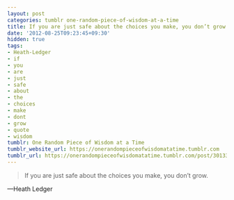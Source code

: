 ```yaml
---
layout: post
categories: tumblr one-random-piece-of-wisdom-at-a-time
title: If you are just safe about the choices you make, you don’t grow.
date: '2012-08-25T09:23:45+09:30'
hidden: true
tags:
- Heath-Ledger
- if
- you
- are
- just
- safe
- about
- the
- choices
- make
- dont
- grow
- quote
- wisdom
tumblr: One Random Piece of Wisdom at a Time
tumblr_website_url: https://onerandompieceofwisdomatatime.tumblr.com
tumblr_url: https://onerandompieceofwisdomatatime.tumblr.com/post/30133507833/if-you-are-just-safe-about-the-choices-you-make
---
```

> If you are just safe about the choices you make, you don’t grow.

—Heath Ledger
